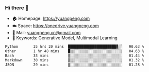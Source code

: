### Hi there 👋

- 🏠 Homepage: https://yuangpeng.com
- ☁️ Space: https://onedrive.yuangpeng.com
- 📧 Mail: yuangpeng.cn@gmail.com
- 🌅 Keywords: Generative Model, Multimodal Learning

<!--
**yuangpeng/yuangpeng** is a ✨ _special_ ✨ repository because its `README.md` (this file) appears on your GitHub profile.

Here are some ideas to get you started:

- 🔭 I’m currently working on ...
- 🌱 I’m currently learning ...
- 👯 I’m looking to collaborate on ...
- 🤔 I’m looking for help with ...
- 💬 Ask me about ...
- 📫 How to reach me: ...
- 😄 Pronouns: ...
- ⚡ Fun fact: ...
-->

<!--START_SECTION:waka-->

```txt
Python       35 hrs 20 mins  ██████████████████████▓░░   90.63 %
Other        1 hr 48 mins    █░░░░░░░░░░░░░░░░░░░░░░░░   04.63 %
Bash         33 mins         ▒░░░░░░░░░░░░░░░░░░░░░░░░   01.44 %
Markdown     30 mins         ▒░░░░░░░░░░░░░░░░░░░░░░░░   01.32 %
JSON         29 mins         ▒░░░░░░░░░░░░░░░░░░░░░░░░   01.28 %
```

<!--END_SECTION:waka-->
